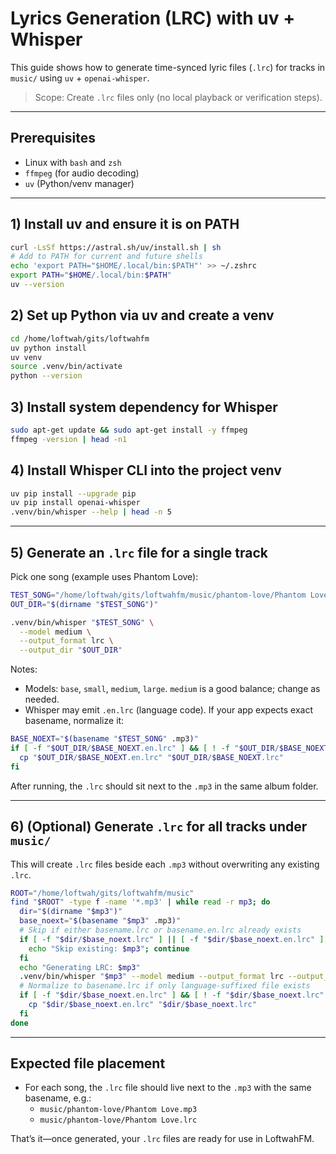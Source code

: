 # Lyrics Generation (LRC) with uv + Whisper

This guide shows how to generate time-synced lyric files (`.lrc`) for tracks in `music/` using `uv` + `openai-whisper`.

> Scope: Create `.lrc` files only (no local playback or verification steps).

---

## Prerequisites

- Linux with `bash` and `zsh`
- `ffmpeg` (for audio decoding)
- `uv` (Python/venv manager)

---

## 1) Install uv and ensure it is on PATH

```bash
curl -LsSf https://astral.sh/uv/install.sh | sh
# Add to PATH for current and future shells
echo 'export PATH="$HOME/.local/bin:$PATH"' >> ~/.zshrc
export PATH="$HOME/.local/bin:$PATH"
uv --version
```

## 2) Set up Python via uv and create a venv

```bash
cd /home/loftwah/gits/loftwahfm
uv python install
uv venv
source .venv/bin/activate
python --version
```

## 3) Install system dependency for Whisper

```bash
sudo apt-get update && sudo apt-get install -y ffmpeg
ffmpeg -version | head -n1
```

## 4) Install Whisper CLI into the project venv

```bash
uv pip install --upgrade pip
uv pip install openai-whisper
.venv/bin/whisper --help | head -n 5
```

---

## 5) Generate an `.lrc` file for a single track

Pick one song (example uses Phantom Love):

```bash
TEST_SONG="/home/loftwah/gits/loftwahfm/music/phantom-love/Phantom Love.mp3"
OUT_DIR="$(dirname "$TEST_SONG")"

.venv/bin/whisper "$TEST_SONG" \
  --model medium \
  --output_format lrc \
  --output_dir "$OUT_DIR"
```

Notes:

- Models: `base`, `small`, `medium`, `large`. `medium` is a good balance; change as needed.
- Whisper may emit `.en.lrc` (language code). If your app expects exact basename, normalize it:

```bash
BASE_NOEXT="$(basename "$TEST_SONG" .mp3)"
if [ -f "$OUT_DIR/$BASE_NOEXT.en.lrc" ] && [ ! -f "$OUT_DIR/$BASE_NOEXT.lrc" ]; then
  cp "$OUT_DIR/$BASE_NOEXT.en.lrc" "$OUT_DIR/$BASE_NOEXT.lrc"
fi
```

After running, the `.lrc` should sit next to the `.mp3` in the same album folder.

---

## 6) (Optional) Generate `.lrc` for all tracks under `music/`

This will create `.lrc` files beside each `.mp3` without overwriting any existing `.lrc`.

```bash
ROOT="/home/loftwah/gits/loftwahfm/music"
find "$ROOT" -type f -name '*.mp3' | while read -r mp3; do
  dir="$(dirname "$mp3")"
  base_noext="$(basename "$mp3" .mp3)"
  # Skip if either basename.lrc or basename.en.lrc already exists
  if [ -f "$dir/$base_noext.lrc" ] || [ -f "$dir/$base_noext.en.lrc" ]; then
    echo "Skip existing: $mp3"; continue
  fi
  echo "Generating LRC: $mp3"
  .venv/bin/whisper "$mp3" --model medium --output_format lrc --output_dir "$dir"
  # Normalize to basename.lrc if only language-suffixed file exists
  if [ -f "$dir/$base_noext.en.lrc" ] && [ ! -f "$dir/$base_noext.lrc" ]; then
    cp "$dir/$base_noext.en.lrc" "$dir/$base_noext.lrc"
  fi
done
```

---

## Expected file placement

- For each song, the `.lrc` file should live next to the `.mp3` with the same basename, e.g.:
  - `music/phantom-love/Phantom Love.mp3`
  - `music/phantom-love/Phantom Love.lrc`

That’s it—once generated, your `.lrc` files are ready for use in LoftwahFM.
